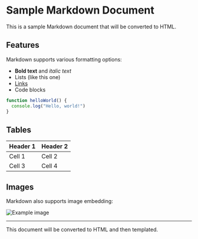 # Sample Markdown Document

This is a sample Markdown document that will be converted to HTML.

## Features

Markdown supports various formatting options:

- **Bold text** and _italic text_
- Lists (like this one)
- [Links](https://example.com)
- Code blocks

```javascript
function helloWorld() {
  console.log("Hello, world!")
}
```

## Tables

| Header 1 | Header 2 |
| -------- | -------- |
| Cell 1   | Cell 2   |
| Cell 3   | Cell 4   |

## Images

Markdown also supports image embedding:

![Example image](https://via.placeholder.com/150)

---

This document will be converted to HTML and then templated.
